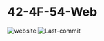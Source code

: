 # 42-4F-54-Web
![website](https://img.shields.io/website?style=flat-square&up_message=Online&url=https%3A%2F%2Ff1rststr0ke.github.io%2F42-4F-54-Web%2F)
![Last-commit](https://img.shields.io/github/last-commit/F1rstStr0ke/42-4F-54-Web?style=flat-square)
